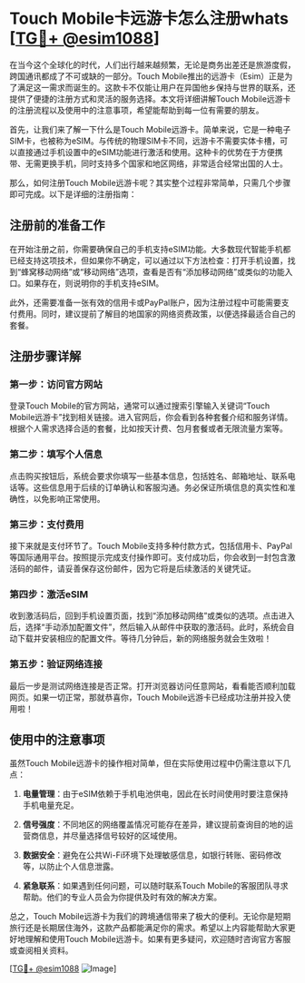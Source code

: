 # Touch Mobile卡远游卡怎么注册whats [[TG💪+ @esim1088](https://t.me/s/esim1088)]

在当今这个全球化的时代，人们出行越来越频繁，无论是商务出差还是旅游度假，跨国通讯都成了不可或缺的一部分。Touch Mobile推出的远游卡（Esim）正是为了满足这一需求而诞生的。这款卡不仅能让用户在异国他乡保持与世界的联系，还提供了便捷的注册方式和灵活的服务选择。本文将详细讲解Touch Mobile远游卡的注册流程以及使用中的注意事项，希望能帮助到每一位有需要的朋友。

首先，让我们来了解一下什么是Touch Mobile远游卡。简单来说，它是一种电子SIM卡，也被称为eSIM。与传统的物理SIM卡不同，远游卡不需要实体卡槽，可以直接通过手机设置中的eSIM功能进行激活和使用。这种卡的优势在于方便携带、无需更换手机，同时支持多个国家和地区网络，非常适合经常出国的人士。

那么，如何注册Touch Mobile远游卡呢？其实整个过程非常简单，只需几个步骤即可完成。以下是详细的注册指南：

## 注册前的准备工作

在开始注册之前，你需要确保自己的手机支持eSIM功能。大多数现代智能手机都已经支持这项技术，但如果你不确定，可以通过以下方法检查：打开手机设置，找到“蜂窝移动网络”或“移动网络”选项，查看是否有“添加移动网络”或类似的功能入口。如果存在，则说明你的手机支持eSIM。

此外，还需要准备一张有效的信用卡或PayPal账户，因为注册过程中可能需要支付费用。同时，建议提前了解目的地国家的网络资费政策，以便选择最适合自己的套餐。

## 注册步骤详解

### 第一步：访问官方网站

登录Touch Mobile的官方网站，通常可以通过搜索引擎输入关键词“Touch Mobile远游卡”找到相关链接。进入官网后，你会看到各种套餐介绍和服务详情。根据个人需求选择合适的套餐，比如按天计费、包月套餐或者无限流量方案等。

### 第二步：填写个人信息

点击购买按钮后，系统会要求你填写一些基本信息，包括姓名、邮箱地址、联系电话等。这些信息用于后续的订单确认和客服沟通。务必保证所填信息的真实性和准确性，以免影响正常使用。

### 第三步：支付费用

接下来就是支付环节了。Touch Mobile支持多种付款方式，包括信用卡、PayPal等国际通用平台。按照提示完成支付操作即可。支付成功后，你会收到一封包含激活码的邮件，请妥善保存这份邮件，因为它将是后续激活的关键凭证。

### 第四步：激活eSIM

收到激活码后，回到手机设置页面，找到“添加移动网络”或类似的选项。点击进入后，选择“手动添加配置文件”，然后输入从邮件中获取的激活码。此时，系统会自动下载并安装相应的配置文件。等待几分钟后，新的网络服务就会生效啦！

### 第五步：验证网络连接

最后一步是测试网络连接是否正常。打开浏览器访问任意网站，看看能否顺利加载网页。如果一切正常，那就恭喜你，Touch Mobile远游卡已经成功注册并投入使用啦！

## 使用中的注意事项

虽然Touch Mobile远游卡的操作相对简单，但在实际使用过程中仍需注意以下几点：

1. **电量管理**：由于eSIM依赖于手机电池供电，因此在长时间使用时要注意保持手机电量充足。
   
2. **信号强度**：不同地区的网络覆盖情况可能存在差异，建议提前查询目的地的运营商信息，并尽量选择信号较好的区域使用。

3. **数据安全**：避免在公共Wi-Fi环境下处理敏感信息，如银行转账、密码修改等，以防止个人信息泄露。

4. **紧急联系**：如果遇到任何问题，可以随时联系Touch Mobile的客服团队寻求帮助。他们的专业人员会为你提供及时有效的解决方案。

总之，Touch Mobile远游卡为我们的跨境通信带来了极大的便利。无论你是短期旅行还是长期居住海外，这款产品都能满足你的需求。希望以上内容能帮助大家更好地理解和使用Touch Mobile远游卡。如果有更多疑问，欢迎随时咨询官方客服或查阅相关资料。

[[TG💪+ @esim1088](https://t.me/s/esim1088) ![Image](https://i.postimg.cc/4NQfJmqS/Snipaste-2025-05-13-00-14-12.png)]